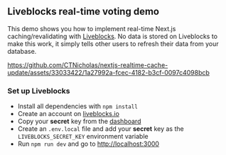 ## Liveblocks real-time voting demo

This demo shows you how to implement real-time Next.js caching/revalidating with [Liveblocks](https://liveblocks.io/). No data is stored on Liveblocks to make this work, it simply tells other users to refresh their data from your database.

https://github.com/CTNicholas/nextjs-realtime-cache-update/assets/33033422/1a27992a-fcec-4182-b3cf-0097c4098bcb

### Set up Liveblocks

- Install all dependencies with `npm install`
- Create an account on [liveblocks.io](https://liveblocks.io/dashboard)
- Copy your **secret** key from the [dashboard](https://liveblocks.io/dashboard/apikeys)
- Create an `.env.local` file and add your **secret** key as the `LIVEBLOCKS_SECRET_KEY` environment variable
- Run `npm run dev` and go to [http://localhost:3000](http://localhost:3000)

